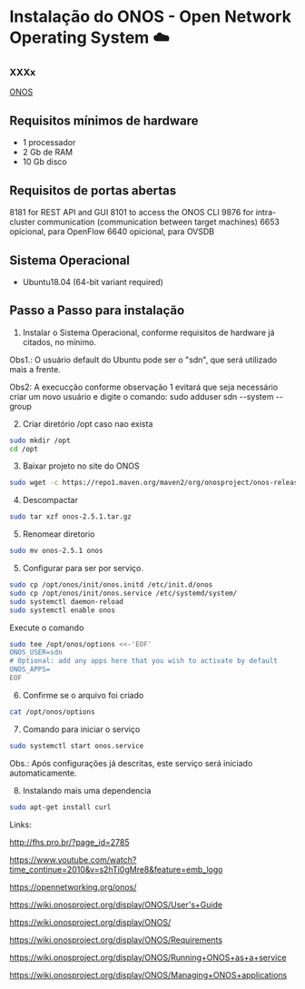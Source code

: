 # Instalação do ONOS - Open Network Operating System  :cloud:

### XXXx
[ONOS](https://***)

## Requisitos mínimos de hardware
- 1 processador
- 2 Gb de RAM
- 10 Gb disco

## Requisitos de portas abertas
8181    for REST API and GUI
8101    to access the ONOS CLI
9876    for intra-cluster communication (communication between target machines)
6653    opicional, para OpenFlow
6640    opicional, para OVSDB

## Sistema Operacional
- Ubuntu18.04 (64-bit variant required)

## Passo a Passo para instalação

1) Instalar o Sistema Operacional, conforme requisitos de hardware já citados, no mínimo.

Obs1.: O usuário default do Ubuntu pode ser o "sdn", que será utilizado mais a frente.

Obs2: A execucção conforme observação 1 evitará que seja necessário criar um novo usuário e digite o comando:
sudo adduser sdn --system --group

2) Criar diretório /opt caso nao exista
```bash
sudo mkdir /opt
cd /opt
```

3) Baixar projeto no site do ONOS
```bash
sudo wget -c https://repo1.maven.org/maven2/org/onosproject/onos-releases/2.5.1/onos-2.5.1.tar.gz
```

4) Descompactar
```bash
sudo tar xzf onos-2.5.1.tar.gz
```
5) Renomear diretorio
```bash
sudo mv onos-2.5.1 onos
```

5) Configurar para ser por serviço.
```bash
sudo cp /opt/onos/init/onos.initd /etc/init.d/onos
sudo cp /opt/onos/init/onos.service /etc/systemd/system/
sudo systemctl daemon-reload
sudo systemctl enable onos
 ```
 
 Execute o comando
```bash
sudo tee /opt/onos/options <<-'EOF'
ONOS_USER=sdn
# Optional: add any apps here that you wish to activate by default
ONOS_APPS=
EOF
```
6) Confirme se o arquivo foi criado
```bash
cat /opt/onos/options
```

7) Comando para iniciar o serviço
```bash
sudo systemctl start onos.service
```
Obs.: Após configurações já descritas, este serviço será iniciado automaticamente.

8) Instalando mais uma dependencia
```bash
sudo apt-get install curl
```

Links:

http://fhs.pro.br/?page_id=2785

https://www.youtube.com/watch?time_continue=2010&v=s2hTj0gMre8&feature=emb_logo

https://opennetworking.org/onos/

https://wiki.onosproject.org/display/ONOS/User's+Guide

https://wiki.onosproject.org/display/ONOS/

https://wiki.onosproject.org/display/ONOS/Requirements

https://wiki.onosproject.org/display/ONOS/Running+ONOS+as+a+service

https://wiki.onosproject.org/display/ONOS/Managing+ONOS+applications
